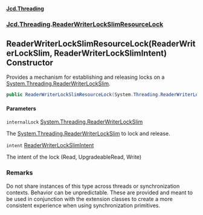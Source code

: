 #### [Jcd.Threading](index.md 'index')
### [Jcd.Threading](Jcd.Threading.md 'Jcd.Threading').[ReaderWriterLockSlimResourceLock](ReaderWriterLockSlimResourceLock.md 'Jcd.Threading.ReaderWriterLockSlimResourceLock')

## ReaderWriterLockSlimResourceLock(ReaderWriterLockSlim, ReaderWriterLockSlimIntent) Constructor

Provides a mechanism for establishing and releasing locks on a [System.Threading.ReaderWriterLockSlim](https://docs.microsoft.com/en-us/dotnet/api/System.Threading.ReaderWriterLockSlim 'System.Threading.ReaderWriterLockSlim').

```csharp
public ReaderWriterLockSlimResourceLock(System.Threading.ReaderWriterLockSlim internalLock, Jcd.Threading.ReaderWriterLockSlimIntent intent);
```
#### Parameters

<a name='Jcd.Threading.ReaderWriterLockSlimResourceLock.ReaderWriterLockSlimResourceLock(System.Threading.ReaderWriterLockSlim,Jcd.Threading.ReaderWriterLockSlimIntent).internalLock'></a>

`internalLock` [System.Threading.ReaderWriterLockSlim](https://docs.microsoft.com/en-us/dotnet/api/System.Threading.ReaderWriterLockSlim 'System.Threading.ReaderWriterLockSlim')

The [System.Threading.ReaderWriterLockSlim](https://docs.microsoft.com/en-us/dotnet/api/System.Threading.ReaderWriterLockSlim 'System.Threading.ReaderWriterLockSlim') to lock and release.

<a name='Jcd.Threading.ReaderWriterLockSlimResourceLock.ReaderWriterLockSlimResourceLock(System.Threading.ReaderWriterLockSlim,Jcd.Threading.ReaderWriterLockSlimIntent).intent'></a>

`intent` [ReaderWriterLockSlimIntent](ReaderWriterLockSlimIntent.md 'Jcd.Threading.ReaderWriterLockSlimIntent')

The intent of the lock (Read, UpgradeableRead, Write)

### Remarks

Do not share instances of this type across threads or synchronization contexts.
Behavior can be unpredictable. These are provided and meant to be used in conjunction
with the extension classes to create a more consistent experience when using
synchronization primitives.
